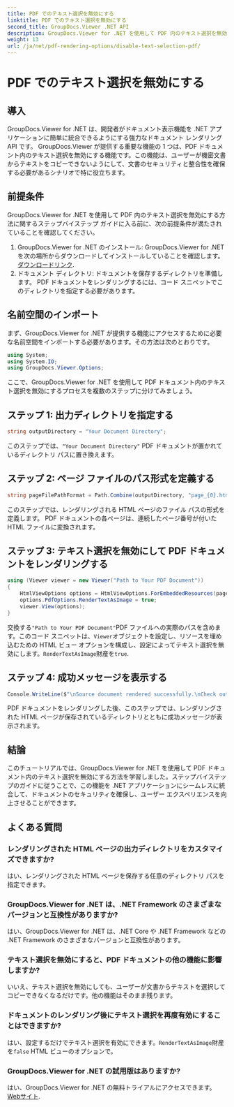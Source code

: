 ```yaml
---
title: PDF でのテキスト選択を無効にする
linktitle: PDF でのテキスト選択を無効にする
second_title: GroupDocs.Viewer .NET API
description: GroupDocs.Viewer for .NET を使用して PDF 内のテキスト選択を無効にする方法を学びます。シームレスな統合については、ステップバイステップのガイドに従ってください。
weight: 13
url: /ja/net/pdf-rendering-options/disable-text-selection-pdf/
---
```


# PDF でのテキスト選択を無効にする

## 導入
GroupDocs.Viewer for .NET は、開発者がドキュメント表示機能を .NET アプリケーションに簡単に統合できるようにする強力なドキュメント レンダリング API です。 GroupDocs.Viewer が提供する重要な機能の 1 つは、PDF ドキュメント内のテキスト選択を無効にする機能です。この機能は、ユーザーが機密文書からテキストをコピーできないようにして、文書のセキュリティと整合性を確保する必要があるシナリオで特に役立ちます。
## 前提条件
GroupDocs.Viewer for .NET を使用して PDF 内のテキスト選択を無効にする方法に関するステップバイステップ ガイドに入る前に、次の前提条件が満たされていることを確認してください。
1.  GroupDocs.Viewer for .NET のインストール: GroupDocs.Viewer for .NET を次の場所からダウンロードしてインストールしていることを確認します。[ダウンロードリンク](https://releases.groupdocs.com/viewer/net/).
2. ドキュメント ディレクトリ: ドキュメントを保存するディレクトリを準備します。 PDF ドキュメントをレンダリングするには、コード スニペットでこのディレクトリを指定する必要があります。

## 名前空間のインポート
まず、GroupDocs.Viewer for .NET が提供する機能にアクセスするために必要な名前空間をインポートする必要があります。その方法は次のとおりです。

```csharp
using System;
using System.IO;
using GroupDocs.Viewer.Options;
```

ここで、GroupDocs.Viewer for .NET を使用して PDF ドキュメント内のテキスト選択を無効にするプロセスを複数のステップに分けてみましょう。
## ステップ 1: 出力ディレクトリを指定する
```csharp
string outputDirectory = "Your Document Directory";
```
このステップでは、`"Your Document Directory"` PDF ドキュメントが置かれているディレクトリ パスに置き換えます。
## ステップ 2: ページ ファイルのパス形式を定義する
```csharp
string pageFilePathFormat = Path.Combine(outputDirectory, "page_{0}.html");
```
このステップでは、レンダリングされる HTML ページのファイル パスの形式を定義します。 PDF ドキュメントの各ページは、連続したページ番号が付いた HTML ファイルに変換されます。
## ステップ 3: テキスト選択を無効にして PDF ドキュメントをレンダリングする
```csharp
using (Viewer viewer = new Viewer("Path to Your PDF Document"))
{
    HtmlViewOptions options = HtmlViewOptions.ForEmbeddedResources(pageFilePathFormat);
    options.PdfOptions.RenderTextAsImage = true;
    viewer.View(options);
}
```
交換する`"Path to Your PDF Document"`PDF ファイルへの実際のパスを含めます。このコード スニペットは、`Viewer`オブジェクトを設定し、リソースを埋め込むための HTML ビュー オプションを構成し、設定によってテキスト選択を無効にします。`RenderTextAsImage`財産を`true`.
## ステップ 4: 成功メッセージを表示する
```csharp
Console.WriteLine($"\nSource document rendered successfully.\nCheck output in {outputDirectory}.");
```
PDF ドキュメントをレンダリングした後、このステップでは、レンダリングされた HTML ページが保存されているディレクトリとともに成功メッセージが表示されます。

## 結論
このチュートリアルでは、GroupDocs.Viewer for .NET を使用して PDF ドキュメント内のテキスト選択を無効にする方法を学習しました。ステップバイステップのガイドに従うことで、この機能を .NET アプリケーションにシームレスに統合して、ドキュメントのセキュリティを確保し、ユーザー エクスペリエンスを向上させることができます。
## よくある質問
### レンダリングされた HTML ページの出力ディレクトリをカスタマイズできますか?
はい、レンダリングされた HTML ページを保存する任意のディレクトリ パスを指定できます。
### GroupDocs.Viewer for .NET は、.NET Framework のさまざまなバージョンと互換性がありますか?
はい、GroupDocs.Viewer for .NET は、.NET Core や .NET Framework などの .NET Framework のさまざまなバージョンと互換性があります。
### テキスト選択を無効にすると、PDF ドキュメントの他の機能に影響しますか?
いいえ、テキスト選択を無効にしても、ユーザーが文書からテキストを選択してコピーできなくなるだけです。他の機能はそのまま残ります。
### ドキュメントのレンダリング後にテキスト選択を再度有効にすることはできますか?
はい、設定するだけでテキスト選択を有効にできます。`RenderTextAsImage`財産を`false` HTML ビューのオプションで。
### GroupDocs.Viewer for .NET の試用版はありますか?
はい、GroupDocs.Viewer for .NET の無料トライアルにアクセスできます。[Webサイト](https://releases.groupdocs.com/).